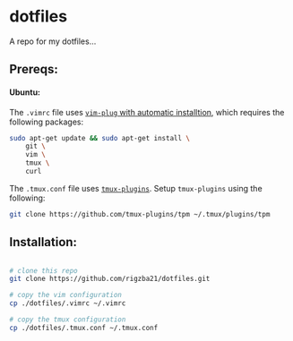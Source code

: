 # dotfiles
A repo for my dotfiles...

## Prereqs:
#### Ubuntu:
The `.vimrc` file uses [`vim-plug` with automatic installtion](https://github.com/junegunn/vim-plug/wiki/tips#automatic-installation), which requires the following packages:

```bash
sudo apt-get update && sudo apt-get install \
    git \
    vim \
    tmux \
    curl
```

The `.tmux.conf` file uses [`tmux-plugins`](https://github.com/tmux-plugins/tpm). Setup `tmux-plugins` using the following:

```bash
git clone https://github.com/tmux-plugins/tpm ~/.tmux/plugins/tpm
```

## Installation:

```bash

# clone this repo
git clone https://github.com/rigzba21/dotfiles.git

# copy the vim configuration
cp ./dotfiles/.vimrc ~/.vimrc

# copy the tmux configuration
cp ./dotfiles/.tmux.conf ~/.tmux.conf
```
